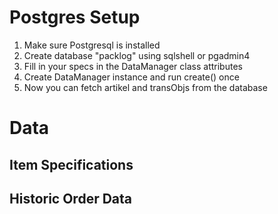 
# Postgres Setup

1. Make sure Postgresql is installed
2. Create database "packlog" using sqlshell or pgadmin4
3. Fill in your specs in the DataManager class attributes 
3. Create DataManager instance and run create() once
4. Now you can fetch artikel and transObjs from the database




# Data

## Item Specifications

## Historic Order Data
